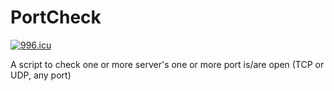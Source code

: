 # PortCheck

<a href="https://996.icu"><img src="https://img.shields.io/badge/link-996.icu-red.svg" alt="996.icu" /></a>

A script to check one or more server's one or more port is/are open (TCP or UDP, any port)

